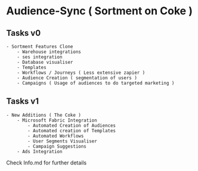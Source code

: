 # Audience-Sync ( Sortment on Coke )

## Tasks v0

    - Sortment Features Clone
        - Warehouse integrations
        - ses integration
        - Database visualiser
        - Templates
        - Workflows / Journeys ( Less extensive zapier )
        - Audience Creation ( segmentation of users )
        - Campaigns ( Usage of audiences to do targeted marketing )

## Tasks v1

    - New Additions ( The Coke )
        - Microsoft Fabric Integration
            - Automated Creation of Audiences 
            - Automated creation of Templates
            - Automated Workflows
            - User Segments Visualiser
            - Campaign Suggestions
        - Ads Integration

Check Info.md for further details
